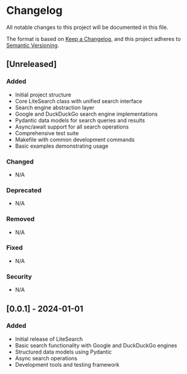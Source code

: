 # Changelog

All notable changes to this project will be documented in this file.

The format is based on [Keep a Changelog](https://keepachangelog.com/en/1.0.0/),
and this project adheres to [Semantic Versioning](https://semver.org/spec/v2.0.0.html).

## [Unreleased]

### Added
- Initial project structure
- Core LiteSearch class with unified search interface
- Search engine abstraction layer
- Google and DuckDuckGo search engine implementations
- Pydantic data models for search queries and results
- Async/await support for all search operations
- Comprehensive test suite
- Makefile with common development commands
- Basic examples demonstrating usage

### Changed
- N/A

### Deprecated
- N/A

### Removed
- N/A

### Fixed
- N/A

### Security
- N/A

## [0.0.1] - 2024-01-01

### Added
- Initial release of LiteSearch
- Basic search functionality with Google and DuckDuckGo engines
- Structured data models using Pydantic
- Async search operations
- Development tools and testing framework 